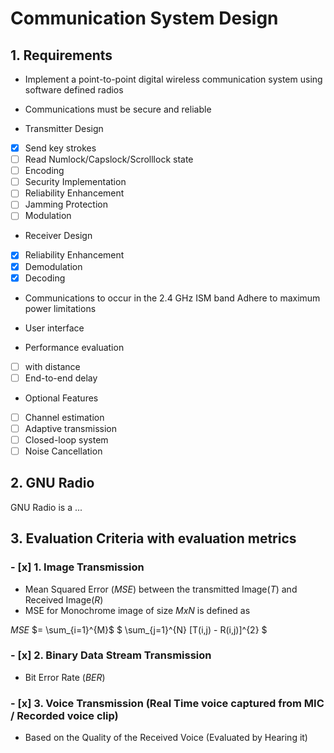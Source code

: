 # Communication System Design 

## 1. Requirements 
- Implement a point-to-point digital wireless communication system
using software defined radios
- Communications must be secure and reliable

- Transmitter Design 
 - [x] Send key strokes
 - [ ] Read Numlock/Capslock/Scrolllock state
 - [ ] Encoding
 - [ ] Security Implementation
 - [ ] Reliability Enhancement 
 - [ ] Jamming Protection
 - [ ] Modulation 

- Receiver Design 
 - [x] Reliability Enhancement
 - [x] Demodulation
 - [x] Decoding

- Communications to occur in the 2.4 GHz ISM band
    Adhere to maximum power limitations

- User interface 

- Performance evaluation 
 - [ ] with distance 
 - [ ] End-to-end delay

- Optional Features 
 - [ ] Channel estimation 
 - [ ] Adaptive transmission
 - [ ] Closed-loop system
 - [ ] Noise Cancellation

## 2. GNU Radio 

GNU Radio is a ...


## 3. Evaluation Criteria with evaluation metrics

### - [x] 1. Image Transmission 
 - Mean Squared Error (_MSE_) between the transmitted Image(_T_) and Received Image(_R_) 
 - MSE for Monochrome image of size _MxN_ is defined as

_MSE_ $= \sum_{i=1}^{M}$ $ \sum_{j=1}^{N} [T(i,j) - R(i,j)]^{2} $

### - [x] 2. Binary Data Stream Transmission 
 - Bit Error Rate (_BER_)

### - [x] 3. Voice Transmission (Real Time voice captured from MIC / Recorded voice clip)
 - Based on the Quality of the Received Voice (Evaluated by Hearing it)

